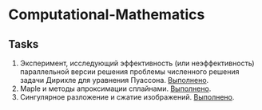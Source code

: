 # Computational-Mathematics

## Tasks

1. Эксперимент, исследующий эффективность (или неэффективность) параллельной версии решения проблемы численного решения задачи Дирихле для уравнения Пуассона. [Выполнено](https://github.com/vacmannnn/Computational-Mathematics/tree/main/src/task1).
2. Maple и методы апроксимации сплайнами. [Выполнено](https://github.com/vacmannnn/Computational-Mathematics/tree/main/src/task2).
3. Сингулярное разложение и сжатие изображений. [Выполнено](https://github.com/vacmannnn/Computational-Mathematics/tree/main/src/task3).
